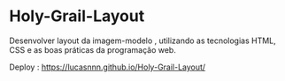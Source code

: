 # Holy-Grail-Layout

Desenvolver layout da imagem-modelo , utilizando as tecnologias HTML, CSS e as boas práticas da programação web.

Deploy : https://lucasnnn.github.io/Holy-Grail-Layout/
